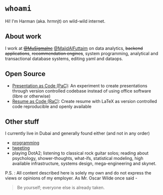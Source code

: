 # `whoami`

Hi! I'm Harman (aka. hrmnjt) on wild-wild internet.

## About work

I work at ~~[@MuSigmaInc](https://twitter.com/MuSigmaInc)~~ 
[@MajidAlFuttaim](https://twitter.com/MajidAlFuttaim) on data analytics, 
~~backend applications~~, ~~recommendation engines~~, system programming, 
analytical and transactional database systems, editing yaml and dataops.

## Open Source

- [Presentation as Code (PaC)](https://github.com/hrmnjt/way-to-go-present/): 
An experiment to create presentations through version controlled codebase 
instead of using office software (libre or otherwise)
- [Resume as Code (RaC)](https://github.com/hrmnjt/resume): Create resume with 
LaTeX as version controlled code reproducible and openly available

## Other stuff

I currently live in Dubai and generally found either (and not in any order)
- [programming](https://github.com/hrmnjt)
- [tweeting](https://twitter.com/__hrmnjt__)
- playing DotA2; listening to classical rock guitar solos; reading about 
psychology, shower-thoughts, what-ifs, statistical modeling, high available 
infrastructure, systems design, mega-engineering and skynet.

P.S. : All content described here is solely my own and do not express the views 
or opinions of my employer. As Mr. Oscar Wilde once said - 
> Be yourself; everyone else is already taken.
